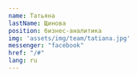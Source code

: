 ```yaml
---
name: Татьяна
lastName: Щинова
position: бизнес-аналитика
img: 'assets/img/team/tatiana.jpg'
messenger: "facebook"
href: "/#"
lang: ru
---
```

